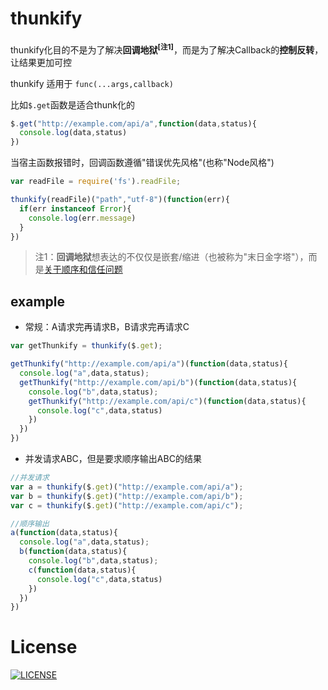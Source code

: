 # thunkify
thunkify化目的不是为了解决**回调地狱<sup>[注1]</sup>**，而是为了解决Callback的**控制反转**，让结果更加可控

thunkify 适用于 `func(...args,callback)`

比如`$.get`函数是适合thunk化的
```js
$.get("http://example.com/api/a",function(data,status){
  console.log(data,status)
})
```
当宿主函数报错时，回调函数遵循"错误优先风格"(也称"Node风格")
```js
var readFile = require('fs').readFile;

thunkify(readFile)("path","utf-8")(function(err){
  if(err instanceof Error){
    console.log(err.message)
  }
})
```

> 注1：**回调地狱**想表达的不仅仅是嵌套/缩进（也被称为"末日金字塔"），而是[关于顺序和信任问题](https://github.com/getify/You-Dont-Know-JS/blob/1ed-zh-CN/async%20%26%20performance/ch2.md#%E4%BF%A1%E4%BB%BB%E9%97%AE%E9%A2%98)

## example
 - 常规：A请求完再请求B，B请求完再请求C
```js
var getThunkify = thunkify($.get);

getThunkify("http://example.com/api/a")(function(data,status){
  console.log("a",data,status);
  getThunkify("http://example.com/api/b")(function(data,status){
    console.log("b",data,status);
    getThunkify("http://example.com/api/c")(function(data,status){
      console.log("c",data,status)
    })
  })
})
```
 - 并发请求ABC，但是要求顺序输出ABC的结果
```js
//并发请求
var a = thunkify($.get)("http://example.com/api/a");
var b = thunkify($.get)("http://example.com/api/b");
var c = thunkify($.get)("http://example.com/api/c");

//顺序输出
a(function(data,status){
  console.log("a",data,status);
  b(function(data,status){
    console.log("b",data,status);
    c(function(data,status){
      console.log("c",data,status)
    })
  })
})
```

# License

[![LICENSE](https://img.shields.io/badge/license-Anti%20996-blue.svg)](https://github.com/996icu/996.ICU/blob/master/LICENSE)

